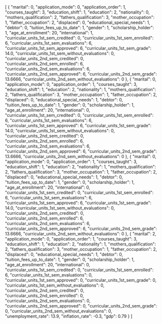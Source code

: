 [
    {
        "marital": 0,
        "application_mode": 0,
        "application_order": 1,
        "courses_taught": 3,
        "education_shift": 1,
        "education": 2,
        "nationality": 0,
        "mothers_qualification": 2,
        "fathers_qualification": 3,
        "mother_occupation": 1,
        "father_occupation": 2,
        "displaced": 0,
        "educational_special_needs": 1,
        "debtor": 0,
        "tuition_fees_up_to_date": 1,
        "gender": 1,
        "scholarship_holder": 1,
        "age_at_enrollment": 20,
        "international": 1,
        "curricular_units_1st_sem_credited": 0,
        "curricular_units_1st_sem_enrolled": 6,
        "curricular_units_1st_sem_evaluations": 6,
        "curricular_units_1st_sem_approved": 6,
        "curricular_units_1st_sem_grade": 14.0,
        "curricular_units_1st_sem_without_evaluations": 0,
        "curricular_units_2nd_sem_credited": 0,
        "curricular_units_2nd_sem_enrolled": 6,
        "curricular_units_2nd_sem_evaluations": 6,
        "curricular_units_2nd_sem_approved": 6,
        "curricular_units_2nd_sem_grade": 13.6666,
        "curricular_units_2nd_sem_without_evaluations": 0
    },
    {
        "marital": 0,
        "application_mode": 0,
        "application_order": 1,
        "courses_taught": 3,
        "education_shift": 1,
        "education": 2,
        "nationality": 1,
        "mothers_qualification": 2,
        "fathers_qualification": 3,
        "mother_occupation": 1,
        "father_occupation": 2,
        "displaced": 0,
        "educational_special_needs": 1,
        "debtor": 0,
        "tuition_fees_up_to_date": 1,
        "gender": 0,
        "scholarship_holder": 1,
        "age_at_enrollment": 20,
        "international": 0,
        "curricular_units_1st_sem_credited": 0,
        "curricular_units_1st_sem_enrolled": 6,
        "curricular_units_1st_sem_evaluations": 6,
        "curricular_units_1st_sem_approved": 6,
        "curricular_units_1st_sem_grade": 14.0,
        "curricular_units_1st_sem_without_evaluations": 0,
        "curricular_units_2nd_sem_credited": 0,
        "curricular_units_2nd_sem_enrolled": 6,
        "curricular_units_2nd_sem_evaluations": 6,
        "curricular_units_2nd_sem_approved": 6,
        "curricular_units_2nd_sem_grade": 13.6666,
        "curricular_units_2nd_sem_without_evaluations": 0
    },
    {
        "marital": 0,
        "application_mode": 0,
        "application_order": 1,
        "courses_taught": 3,
        "education_shift": 1,
        "education": 2,
        "nationality": 1,
        "mothers_qualification": 2,
        "fathers_qualification": 3,
        "mother_occupation": 1,
        "father_occupation": 2,
        "displaced": 0,
        "educational_special_needs": 1,
        "debtor": 0,
        "tuition_fees_up_to_date": 1,
        "gender": 0,
        "scholarship_holder": 1,
        "age_at_enrollment": 20,
        "international": 0,
        "curricular_units_1st_sem_credited": 0,
        "curricular_units_1st_sem_enrolled": 6,
        "curricular_units_1st_sem_evaluations": 6,
        "curricular_units_1st_sem_approved": 6,
        "curricular_units_1st_sem_grade": 14.0,
        "curricular_units_1st_sem_without_evaluations": 0,
        "curricular_units_2nd_sem_credited": 0,
        "curricular_units_2nd_sem_enrolled": 6,
        "curricular_units_2nd_sem_evaluations": 6,
        "curricular_units_2nd_sem_approved": 6,
        "curricular_units_2nd_sem_grade": 13.6666,
        "curricular_units_2nd_sem_without_evaluations": 0
    },
    {
        "marital": 2,
        "application_mode": 0,
        "application_order": 1,
        "courses_taught": 3,
        "education_shift": 1,
        "education": 2,
        "nationality": 1,
        "mothers_qualification": 2,
        "fathers_qualification": 3,
        "mother_occupation": 1,
        "father_occupation": 2,
        "displaced": 0,
        "educational_special_needs": 1,
        "debtor": 0,
        "tuition_fees_up_to_date": 1,
        "gender": 0,
        "scholarship_holder": 1,
        "age_at_enrollment": 20,
        "international": 0,
        "curricular_units_1st_sem_credited": 0,
        "curricular_units_1st_sem_enrolled": 6,
        "curricular_units_1st_sem_evaluations": 0,
        "curricular_units_1st_sem_approved": 0,
        "curricular_units_1st_sem_grade": 0,
        "curricular_units_1st_sem_without_evaluations": 0,
        "curricular_units_2nd_sem_credited": 0,
        "curricular_units_2nd_sem_enrolled": 0,
        "curricular_units_2nd_sem_evaluations": 0,
        "curricular_units_2nd_sem_approved": 0,
        "curricular_units_2nd_sem_grade": 0,
        "curricular_units_2nd_sem_without_evaluations": 0,
			  "unemployment_rate": 13.9,
        "inflation_rate": -0.3,
        "gdp": 0.79
    }
]